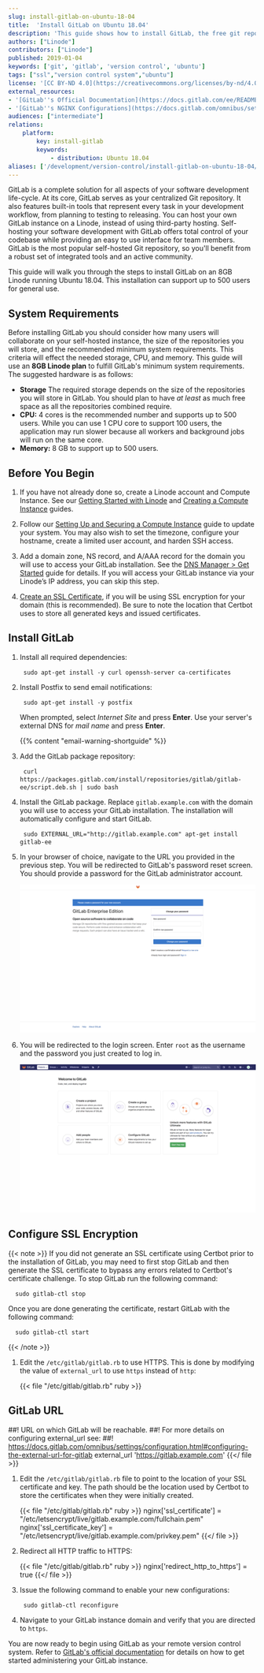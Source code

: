 ```yaml
---
slug: install-gitlab-on-ubuntu-18-04
title:  'Install GitLab on Ubuntu 18.04'
description: 'This guide shows how to install GitLab, the free git repository management app based on Ruby on Rails, on a Linode running Ubuntu 18.04, along with SSL.'
authors: ["Linode"]
contributors: ["Linode"]
published: 2019-01-04
keywords: ['git', 'gitlab', 'version control', 'ubuntu']
tags: ["ssl","version control system","ubuntu"]
license: '[CC BY-ND 4.0](https://creativecommons.org/licenses/by-nd/4.0)'
external_resources:
- '[GitLab''s Official Documentation](https://docs.gitlab.com/ee/README.html)'
- '[GitLab''s NGINX Configurations](https://docs.gitlab.com/omnibus/settings/nginx.html)'
audiences: ["intermediate"]
relations:
    platform:
        key: install-gitlab
        keywords:
            - distribution: Ubuntu 18.04
aliases: ['/development/version-control/install-gitlab-on-ubuntu-18-04/']
---
```


GitLab is a complete solution for all aspects of your software development life-cycle. At its core, GitLab serves as your centralized Git repository. It also features built-in tools that represent every task in your development workflow, from planning to testing to releasing. You can host your own GitLab instance on a Linode, instead of using third-party hosting. Self-hosting your software development with GitLab offers total control of your codebase while providing an easy to use interface for team members. GitLab is the most popular self-hosted Git repository, so you'll benefit from a robust set of integrated tools and an active community.

This guide will walk you through the steps to install GitLab on an 8GB Linode running Ubuntu 18.04. This installation can support up to 500 users for general use.

## System Requirements

Before installing GitLab you should consider how many users will collaborate on your self-hosted instance, the size of the repositories you will store, and the recommended minimum system requirements. This criteria will effect the needed storage, CPU, and memory. This guide will use an **8GB Linode plan** to fulfill GitLab's minimum system requirements. The suggested hardware is as follows:

- **Storage** The required storage depends on the size of the repositories you will store in GitLab. You should plan to have *at least* as much free space as all the repositories combined require.
- **CPU:** 4 cores is the recommended number and supports up to 500 users. While you can use 1 CPU core to support 100 users, the application may run slower because all workers and background jobs will run on the same core.
- **Memory:** 8 GB to support up to 500 users.

## Before You Begin

1.  If you have not already done so, create a Linode account and Compute Instance. See our [Getting Started with Linode](/docs/products/platform/get-started/) and [Creating a Compute Instance](/docs/products/compute/compute-instances/guides/create/) guides.

1.  Follow our [Setting Up and Securing a Compute Instance](/docs/products/compute/compute-instances/guides/set-up-and-secure/) guide to update your system. You may also wish to set the timezone, configure your hostname, create a limited user account, and harden SSH access.

1.  Add a domain zone, NS record, and A/AAA record for the domain you will use to access your GitLab installation. See the [DNS Manager > Get Started](/docs/products/networking/dns-manager/get-started/) guide for details. If you will access your GitLab instance via your Linode’s IP address, you can skip this step.

1.  [Create an SSL Certificate](/docs/guides/secure-http-traffic-certbot/), if you will be using SSL encryption for your domain (this is recommended). Be sure to note the location that Certbot uses to store all generated keys and issued certificates.

## Install GitLab

1. Install all required dependencies:

        sudo apt-get install -y curl openssh-server ca-certificates

1. Install Postfix to send email notifications:

        sudo apt-get install -y postfix

    When prompted, select *Internet Site* and press **Enter**. Use your server's external DNS for *mail name* and press **Enter**.

    {{% content "email-warning-shortguide" %}}

1. Add the GitLab package repository:

        curl https://packages.gitlab.com/install/repositories/gitlab/gitlab-ee/script.deb.sh | sudo bash

1. Install the GitLab package. Replace `gitlab.example.com` with the domain you will use to access your GitLab installation. The installation will automatically configure and start GitLab.

        sudo EXTERNAL_URL="http://gitlab.example.com" apt-get install gitlab-ee

1. In your browser of choice, navigate to the URL you provided in the previous step. You will be redirected to GitLab's password reset screen. You should provide a password for the GitLab administrator account.

      ![GitLab password reset](gitlab-password-reset.png)

1.  You will be redirected to the login screen. Enter `root` as the username and the password you just created to log in.

      ![GitLab welcome screen](gitlab-welcome.png)

## Configure SSL Encryption
{{< note >}}
If you did not generate an SSL certificate using Certbot prior to the installation of GitLab, you may need to first stop GitLab and then generate the SSL certificate to bypass any errors related to Certbot's certificate challenge. To stop GitLab run the following command:

      sudo gitlab-ctl stop

Once you are done generating the certificate, restart GitLab with the following command:

      sudo gitlab-ctl start
{{< /note >}}

1. Edit the `/etc/gitlab/gitlab.rb` to use HTTPS. This is done by modifying the value of `external_url` to use `https` instead of `http`:

      {{< file "/etc/gitlab/gitlab.rb" ruby >}}
## GitLab URL
##! URL on which GitLab will be reachable.
##! For more details on configuring external_url see:
##! https://docs.gitlab.com/omnibus/settings/configuration.html#configuring-the-external-url-for-gitlab
external_url 'https://gitlab.example.com'
      {{</ file >}}

1. Edit the `/etc/gitlab/gitlab.rb` file to point to the location of your SSL certificate and key. The path should be the location used by Certbot to store the certificates when they were initially created.

      {{< file "/etc/gitlab/gitlab.rb" ruby >}}
nginx['ssl_certificate'] = "/etc/letsencrypt/live/gitlab.example.com/fullchain.pem"
nginx['ssl_certificate_key'] = "/etc/letsencrypt/live/gitlab.example.com/privkey.pem"
      {{</ file >}}

1. Redirect all HTTP traffic to HTTPS:

      {{< file "/etc/gitlab/gitlab.rb" ruby >}}
nginx['redirect_http_to_https'] = true
      {{</ file >}}

1. Issue the following command to enable your new configurations:

        sudo gitlab-ctl reconfigure

1. Navigate to your GitLab instance domain and verify that you are directed to `https`.

  You are now ready to begin using GitLab as your remote version control system. Refer to [GitLab's official documentation](https://docs.gitlab.com/ee/README.html) for details on how to get started administering your GitLab instance.
